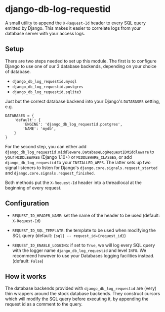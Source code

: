 django-db-log-requestid
=======================

A small utility to append the `X-Request-Id` header to every SQL query emitted
by Django. This makes it easier to correlate logs from your database server
with your access logs.

Setup
-----
There are two steps needed to set up this module. The first is to configure
Django to use one of our 3 database backends, depending on your choice of
database.

 * `django_db_log_requestid.mysql`
 * `django_db_log_requestid.postgres`
 * `django_db_log_requestid.sqlite3`

Just but the correct database backend into your Django's `DATABASES` setting,
e.g.

    DATABASES = {
        'default': {
            'ENGINE': 'django_db_log_requestid.postgres',
            'NAME': 'mydb',
        }
    }


For the second step, you can either add
`django_db_log_requestid.middleware.DatabaseLogRequestIDMiddleware` to your
`MIDDLEWARES` (Django 1.10+) or `MIDDLEWARE_CLASSES`, or add
`django_db_log_requestid` to your `INSTALLED_APPS`. The latter sets up two
signal listeners to listen for Django's `django.core.signals.request_started`
and `django.core.signals.request_finished`.

Both methods put the `X-Request-Id` header into a threadlocal at the beginning
of every request.

Configuration
-------------

* `REQUEST_ID_HEADER_NAME`: set the name of the header to be used (default:
  `X-Request-Id`)

* `REQUEST_ID_SQL_TEMPLATE`: the template to be used when modifying the SQL
  query (default: `{sql} -- request_id={request_id}`)
* `REQUEST_ID_ENABLE_LOGGING`: if set to `True`, we will log every SQL query
  with the logger name `django_db_log_requestid` and level `INFO`. We recommend
  however to use your Databases logging facilities instead. (default: `False`)


How it works
------------

The database backends provided with `django_db_log_requestid` are (very) thin
wrappers around the stock database backends. They construct cursors which will
modify the SQL query before executing it, by appending the request id as a
comment to the query.


